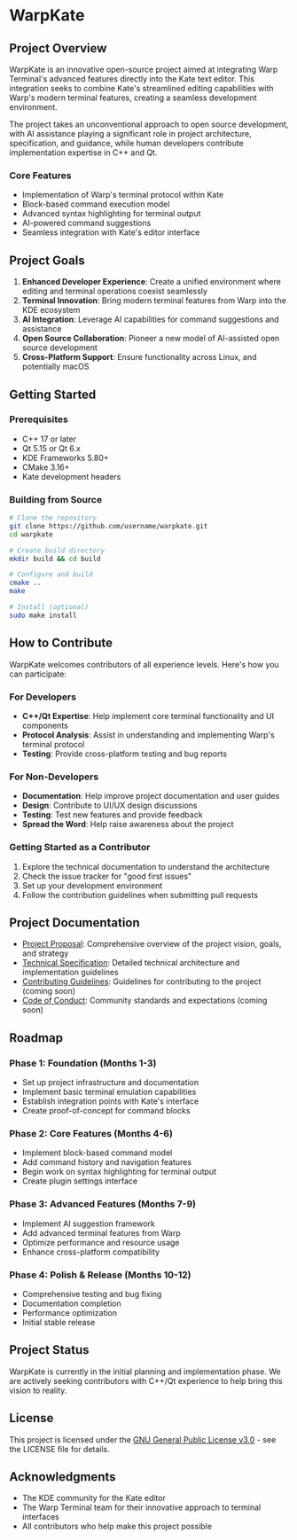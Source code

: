 # WarpKate

## Project Overview

WarpKate is an innovative open-source project aimed at integrating Warp Terminal's advanced features directly into the Kate text editor. This integration seeks to combine Kate's streamlined editing capabilities with Warp's modern terminal features, creating a seamless development environment.

The project takes an unconventional approach to open source development, with AI assistance playing a significant role in project architecture, specification, and guidance, while human developers contribute implementation expertise in C++ and Qt.

### Core Features

- Implementation of Warp's terminal protocol within Kate
- Block-based command execution model
- Advanced syntax highlighting for terminal output
- AI-powered command suggestions
- Seamless integration with Kate's editor interface

## Project Goals

1. **Enhanced Developer Experience**: Create a unified environment where editing and terminal operations coexist seamlessly
2. **Terminal Innovation**: Bring modern terminal features from Warp into the KDE ecosystem
3. **AI Integration**: Leverage AI capabilities for command suggestions and assistance
4. **Open Source Collaboration**: Pioneer a new model of AI-assisted open source development
5. **Cross-Platform Support**: Ensure functionality across Linux, and potentially macOS

## Getting Started

### Prerequisites

- C++ 17 or later
- Qt 5.15 or Qt 6.x
- KDE Frameworks 5.80+
- CMake 3.16+
- Kate development headers

### Building from Source

```bash
# Clone the repository
git clone https://github.com/username/warpkate.git
cd warpkate

# Create build directory
mkdir build && cd build

# Configure and build
cmake ..
make

# Install (optional)
sudo make install
```

## How to Contribute

WarpKate welcomes contributors of all experience levels. Here's how you can participate:

### For Developers

- **C++/Qt Expertise**: Help implement core terminal functionality and UI components
- **Protocol Analysis**: Assist in understanding and implementing Warp's terminal protocol
- **Testing**: Provide cross-platform testing and bug reports

### For Non-Developers

- **Documentation**: Help improve project documentation and user guides
- **Design**: Contribute to UI/UX design discussions
- **Testing**: Test new features and provide feedback
- **Spread the Word**: Help raise awareness about the project

### Getting Started as a Contributor

1. Explore the technical documentation to understand the architecture
2. Check the issue tracker for "good first issues"
3. Set up your development environment
4. Follow the contribution guidelines when submitting pull requests

## Project Documentation

- [Project Proposal](docs/ProjectProposal.md): Comprehensive overview of the project vision, goals, and strategy
- [Technical Specification](docs/TechnicalSpecification.md): Detailed technical architecture and implementation guidelines
- [Contributing Guidelines](CONTRIBUTING.md): Guidelines for contributing to the project (coming soon)
- [Code of Conduct](CODE_OF_CONDUCT.md): Community standards and expectations (coming soon)

## Roadmap

### Phase 1: Foundation (Months 1-3)
- Set up project infrastructure and documentation
- Implement basic terminal emulation capabilities
- Establish integration points with Kate's interface
- Create proof-of-concept for command blocks

### Phase 2: Core Features (Months 4-6)
- Implement block-based command model
- Add command history and navigation features
- Begin work on syntax highlighting for terminal output
- Create plugin settings interface

### Phase 3: Advanced Features (Months 7-9)
- Implement AI suggestion framework
- Add advanced terminal features from Warp
- Optimize performance and resource usage
- Enhance cross-platform compatibility

### Phase 4: Polish & Release (Months 10-12)
- Comprehensive testing and bug fixing
- Documentation completion
- Performance optimization
- Initial stable release

## Project Status

WarpKate is currently in the initial planning and implementation phase. We are actively seeking contributors with C++/Qt experience to help bring this vision to reality.

## License

This project is licensed under the [GNU General Public License v3.0](LICENSE) - see the LICENSE file for details.

## Acknowledgments

- The KDE community for the Kate editor
- The Warp Terminal team for their innovative approach to terminal interfaces
- All contributors who help make this project possible

